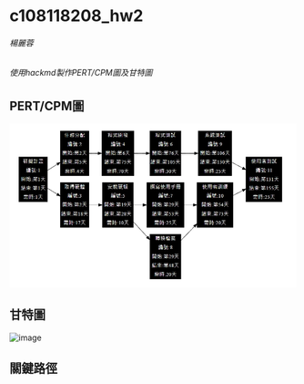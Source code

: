 # c108118208_hw2
###### 楊麗蓉
###### 使用hackmd製作PERT/CPM圖及甘特圖


## PERT/CPM圖

![image](https://github.com/c108118208/c108118208_hw2/blob/main/1633970237393.jpg)

## 甘特圖

![image]()

## 關鍵路徑
